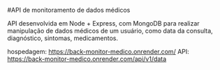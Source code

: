 #API de monitoramento de dados médicos

API desenvolvida em Node + Express, com MongoDB para  realizar manipulação de dados médicos de um usuário, como data da consulta, diagnóstico, sintomas, medicamentos.

hospedagem: https://back-monitor-medico.onrender.com/
API: https://back-monitor-medico.onrender.com/api/v1/data
